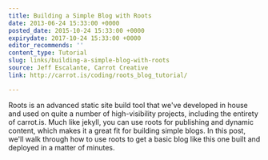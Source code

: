 ```yaml
---
title: Building a Simple Blog with Roots
date: 2013-06-24 15:33:00 +0000
posted_date: 2015-10-24 15:33:00 +0000
expirydate: 2017-10-24 15:33:00 +0000
editor_recommends: ''
content_type: Tutorial
slug: links/building-a-simple-blog-with-roots
source: Jeff Escalante, Carrot Creative
link: http://carrot.is/coding/roots_blog_tutorial/

---
```

Roots is an advanced static site build tool that we've developed in house and used on quite a number of high-visibility projects, including the entirety of carrot.is. Much like jekyll, you can use roots for publishing and dynamic content, which makes it a great fit for building simple blogs. In this post, we'll walk through how to use roots to get a basic blog like this one built and deployed in a matter of minutes.

